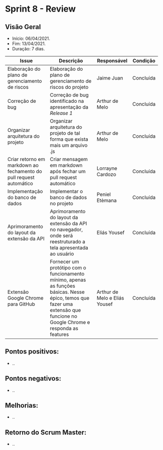 # Sprint 8 - Review

## Visão Geral
* Início: 06/04/2021.
* Fim: 13/04/2021.
* Duração: 7 dias.

Issue | Descrição | Responsável | Condição
---|---|---|---
Elaboração do plano de gerenciamento de riscos | Elaboração do plano de gerenciamento de riscos do projeto | Jaime Juan | Concluída
Correção de bug | Correção de bug identificado na apresentação da _Release 1_ | Arthur de Melo | Concluída
Organizar arquitetura do projeto | Organizar arquitetura do projeto de tal forma que exista mais um arquivo .js | Arthur de Melo | Concluída
Criar retorno em markdown ao fechamento do pull request automático | Criar mensagem em markdown após fechar um pull request automático | Lorrayne Cardozo | Concluída
Implementação do banco de dados | Implementar o banco de dados no projeto | Peniel Etèmana | Concluída
Aprimoramento do layout da extensão da API | Aprimoramento do layout da extensão da API no navegador, onde será reestruturado a tela apresentada ao usuário | Eliás Yousef | Concluída
Extensão Google Chrome para GitHub | Fornecer um protótipo com o funcionamento mínimo, apenas as funções básicas. Nesse épico, temos que fazer uma extensão que funcione no Google Chrome e responda as features | Arthur de Melo e Eliás Yousef | Concluída

## Pontos positivos:
* ..

## Pontos negativos:
* ..

## Melhorias:
* ..

## Retorno do Scrum Master:
* ..